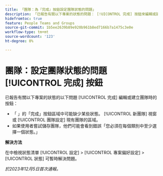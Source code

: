 ```yaml
---
title: 「團隊：為『完成』按鈕設定團隊狀態的問題」
description: 「已報告有關以下專案的狀態的問題： [!UICONTROL 完成] 按鈕來編輯或建立專案團隊。 有可用的因應措施。」
hidefromtoc: true
feature: People Teams and Groups
source-git-commit: 1b5ee2639b89e920b961b8ed7166b7a1475c3e0e
workflow-type: tm+mt
source-wordcount: '123'
ht-degree: 0%

---
```



# 團隊：設定團隊狀態的問題 [!UICONTROL 完成] 按鈕

已報告有關以下專案的狀態的以下問題 [!UICONTROL 完成] 編輯或建立團隊時的按鈕：

* 「 」的「完成」按鈕區域中可能缺少某些狀態。 [!UICONTROL 新團隊] 視窗或 [!UICONTROL 團隊設定] 現有團隊的區域。
* 如果使用者嘗試儲存團隊，他們可能會看到錯誤「您必須在每個類別中至少選擇一個狀態。」

**解決方法**

在中檢視狀態清單 [!UICONTROL 設定] > [!UICONTROL 專案偏好設定] > [!UICONTROL 狀態] 可暫時解決問題。

_於2023年12月5日首次通報。_
